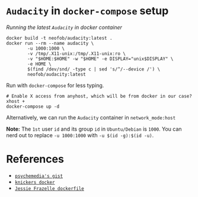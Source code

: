 `Audacity` in `docker-compose` setup
====================================
*Running the latest `Audacity` in docker container*

```
docker build -t neofob/audacity:latest .
docker run --rm --name audacity \
        -u 1000:1000 \
        -v /tmp/.X11-unix:/tmp/.X11-unix:ro \
        -v "$HOME:$HOME" -w "$HOME" -e DISPLAY="unix$DISPLAY" \
        -e HOME \
        $(find /dev/snd/ -type c | sed 's/^/--device /') \
        neofob/audacity:latest
```

Run with `docker-compose` for less typing.
```
# Enable X access from anyhost, which will be from docker in our case?
xhost +
docker-compose up -d
```
Alternatively, we can run the `Audacity` container in `network_mode:host`

**Note:** The `1st` user `id` and its group `id` in `Ubuntu/Debian` is `1000`.
You can nerd out to replace `-u 1000:1000` with `-u $(id -g):$(id -u)`.

References
==========
* [`psychemedia's gist`][0]
* [`knickers docker`][1]
* [`Jessie Frazelle dockerfile`][2]

[0]: https://gist.github.com/psychemedia/5c3b4f5042dbecb46a92a54c48e9ab61
[1]: https://hub.docker.com/r/knickers/audacity/
[2]: https://github.com/jessfraz/dockerfiles/tree/master/audacity
